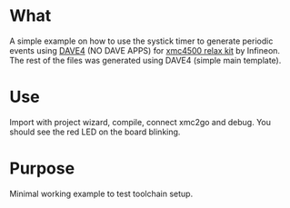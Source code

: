 # What

A simple example on how to use the systick timer to generate periodic events using  [DAVE4](https://infineoncommunity.com/dave-download_ID645) (NO DAVE APPS) for [xmc4500 relax kit](https://www.infineon.com/cms/en/product/evaluation-boards/kit_xmc45_relax_v1/) by Infineon.
The rest of the files was generated using DAVE4 (simple main template).

# Use 
Import with project wizard, compile, connect xmc2go and debug. You should see the red LED on the board blinking.

# Purpose
Minimal working example to test toolchain setup.
